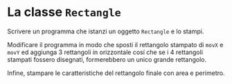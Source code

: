 # La classe `Rectangle`
Scrivere un programma che istanzi un oggetto `Rectangle` e lo stampi.

Modificare il programma in modo che sposti il rettangolo stampato di `movX` e `movY` ed aggiunga 3 rettangoli in
orizzontale cosí che se i 4 rettangoli stampati fossero disegnati, formerebbero un unico grande rettangolo.

Infine, stampare le caratteristiche del rettangolo finale con area e perimetro.